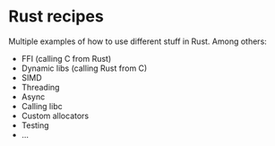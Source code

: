 # Rust recipes

Multiple examples of how to use different stuff in Rust. Among others:

- FFI (calling C from Rust)
- Dynamic libs (calling Rust from C)
- SIMD
- Threading
- Async
- Calling libc
- Custom allocators
- Testing
- ...
